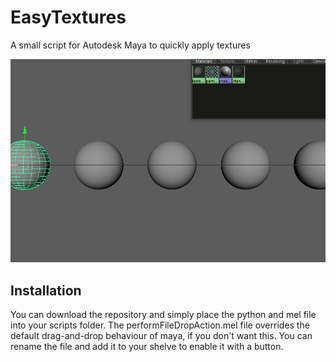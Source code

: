 # EasyTextures
A small script for Autodesk Maya to quickly apply textures

![Plugin working gif](./ReadmeAssets/EasyTextures.gif)

## Installation

You can download the repository and simply place the python and mel file into your scripts folder.
The performFileDropAction.mel file overrides the default drag-and-drop behaviour of maya, if you don't want this. You can rename the file and add it to your shelve to enable it with a button.
